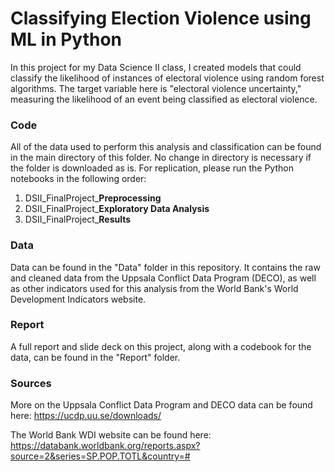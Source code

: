 # Classifying Election Violence using ML in Python

In this project for my Data Science II class, I created models that could classify the likelihood of instances of electoral violence using random forest algorithms. The target variable here is "electoral violence uncertainty," measuring the likelihood of an event being classified as electoral violence. 

### Code
All of the data used to perform this analysis and classification can be found in the main directory of this folder. No change in directory is necessary if the folder is downloaded as is. For replication, please run the Python notebooks in the following order:

1) DSII_FinalProject_**Preprocessing**
2) DSII_FinalProject_**Exploratory Data Analysis**
3) DSII_FinalProject_**Results**

### Data
Data can be found in the "Data" folder in this repository. It contains the raw and cleaned data from the Uppsala Conflict Data Program (DECO), as well as other indicators used for this analysis from the World Bank's World Development Indicators website.

### Report
A full report and slide deck on this project, along with a codebook for the data, can be found in the "Report" folder. 

### Sources
More on the Uppsala Conflict Data Program and DECO data can be found here: https://ucdp.uu.se/downloads/

The World Bank WDI website can be found here: https://databank.worldbank.org/reports.aspx?source=2&series=SP.POP.TOTL&country=#
